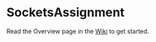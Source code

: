 # SocketsAssignment
Read the Overview page in the [Wiki](https://github.com/v-arun/SocketsAssignment/wiki) to get started.
